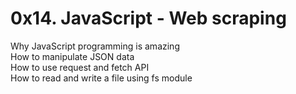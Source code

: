 <h1>0x14. JavaScript - Web scraping</h1>
<p>Why JavaScript programming is amazing <br>
How to manipulate JSON data<br>
How to use request and fetch API<br>
How to read and write a file using fs module</p>
